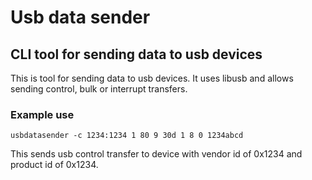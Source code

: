 # Usb data sender
## CLI tool for sending data to usb devices

This is tool for sending data to usb devices. It uses libusb and allows sending control, bulk or interrupt transfers.

### Example use

`usbdatasender -c 1234:1234 1 80 9 30d 1 8 0 1234abcd`

This sends usb control transfer to device with vendor id of 0x1234 and product id of 0x1234.
